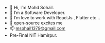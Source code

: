 - 👋 Hi, I’m Mohd Sohail.
- 👀 I’m a Software Developer.
- 🌱 I’m love to work with ReactJs , Flutter etc...
- 💞️ open-source excites me
- 📫  msohail1379@gmail.com
- Pre-Final NIT Hamirpur.

<!---
sohail2000/sohail2000 is a ✨ special ✨ repository because its `README.md` (this file) appears on your GitHub profile.
You can click the Preview link to take a look at your changes.
--->
